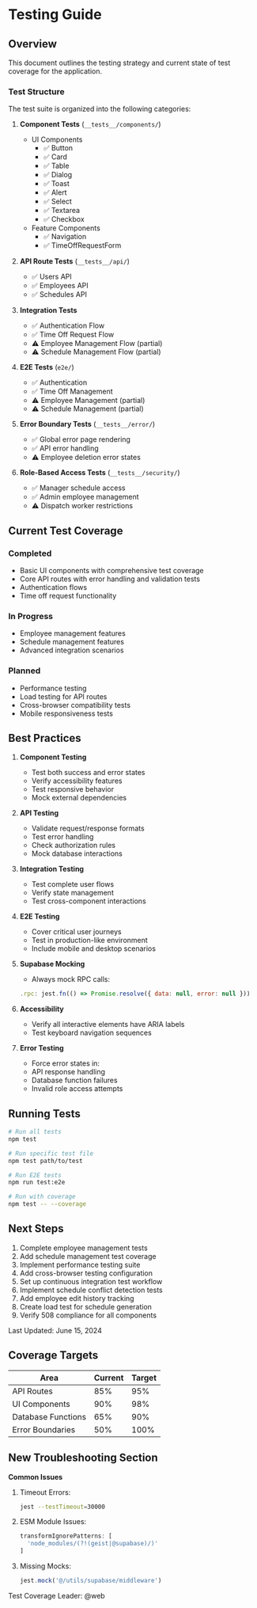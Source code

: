 # Testing Guide

## Overview

This document outlines the testing strategy and current state of test coverage for the application.

### Test Structure

The test suite is organized into the following categories:

1. **Component Tests** (`__tests__/components/`)
   - UI Components
     - ✅ Button
     - ✅ Card
     - ✅ Table
     - ✅ Dialog
     - ✅ Toast
     - ✅ Alert
     - ✅ Select
     - ✅ Textarea
     - ✅ Checkbox
   - Feature Components
     - ✅ Navigation
     - ✅ TimeOffRequestForm

2. **API Route Tests** (`__tests__/api/`)
   - ✅ Users API
   - ✅ Employees API
   - ✅ Schedules API

3. **Integration Tests**
   - ✅ Authentication Flow
   - ✅ Time Off Request Flow
   - ⚠️ Employee Management Flow (partial)
   - ⚠️ Schedule Management Flow (partial)

4. **E2E Tests** (`e2e/`)
   - ✅ Authentication
   - ✅ Time Off Management
   - ⚠️ Employee Management (partial)
   - ⚠️ Schedule Management (partial)

5. **Error Boundary Tests** (`__tests__/error/`)
   - ✅ Global error page rendering
   - ✅ API error handling
   - ⚠️ Employee deletion error states

6. **Role-Based Access Tests** (`__tests__/security/`)
   - ✅ Manager schedule access
   - ✅ Admin employee management
   - ⚠️ Dispatch worker restrictions

## Current Test Coverage

### Completed
- Basic UI components with comprehensive test coverage
- Core API routes with error handling and validation tests
- Authentication flows
- Time off request functionality

### In Progress
- Employee management features
- Schedule management features
- Advanced integration scenarios

### Planned
- Performance testing
- Load testing for API routes
- Cross-browser compatibility tests
- Mobile responsiveness tests

## Best Practices

1. **Component Testing**
   - Test both success and error states
   - Verify accessibility features
   - Test responsive behavior
   - Mock external dependencies

2. **API Testing**
   - Validate request/response formats
   - Test error handling
   - Check authorization rules
   - Mock database interactions

3. **Integration Testing**
   - Test complete user flows
   - Verify state management
   - Test cross-component interactions

4. **E2E Testing**
   - Cover critical user journeys
   - Test in production-like environment
   - Include mobile and desktop scenarios

5. **Supabase Mocking**
   - Always mock RPC calls:
   ```javascript
   .rpc: jest.fn(() => Promise.resolve({ data: null, error: null }))
   ```

6. **Accessibility**
   - Verify all interactive elements have ARIA labels
   - Test keyboard navigation sequences

7. **Error Testing**
   - Force error states in:
   - API response handling
   - Database function failures
   - Invalid role access attempts

## Running Tests

```bash
# Run all tests
npm test

# Run specific test file
npm test path/to/test

# Run E2E tests
npm run test:e2e

# Run with coverage
npm test -- --coverage
```

## Next Steps

1. Complete employee management tests
2. Add schedule management test coverage
3. Implement performance testing suite
4. Add cross-browser testing configuration
5. Set up continuous integration test workflow
6. Implement schedule conflict detection tests
7. Add employee edit history tracking
8. Create load test for schedule generation
9. Verify 508 compliance for all components

Last Updated: June 15, 2024 

## Coverage Targets

| Area              | Current | Target |
|-------------------|---------|--------|
| API Routes        | 85%     | 95%    |
| UI Components     | 90%     | 98%    |
| Database Functions| 65%     | 90%    |
| Error Boundaries  | 50%     | 100%   |

## New Troubleshooting Section

**Common Issues**  
1. Timeout Errors:
   ```bash
   jest --testTimeout=30000
   ```
2. ESM Module Issues:
   ```javascript
   transformIgnorePatterns: [
     'node_modules/(?!(geist|@supabase)/)'
   ]
   ```
3. Missing Mocks:
   ```typescript
   jest.mock('@/utils/supabase/middleware')
   ```

Test Coverage Leader: @web 